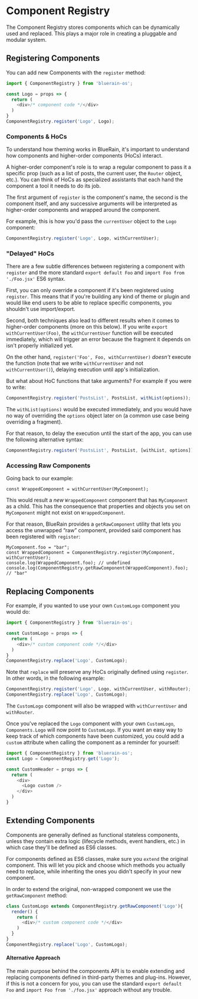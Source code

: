 # Component Registry
The Component Registry stores components which can be dynamically used and replaced. This plays a major role in creating a pluggable and modular system.

## Registering Components

You can add new Components with the `register` method:

```js
import { ComponentRegistry } from 'bluerain-os';

const Logo = props => {
  return (
    <div>/* component code */</div>
  )
}
ComponentRegistry.register('Logo', Logo);
```

### Components & HoCs

To understand how theming works in BlueRain, it's important to understand how components and higher-order components (HoCs) interact. 

A higher-order component's role is to wrap a regular component to pass it a specific prop (such as a list of posts, the current user, the `Router` object, etc.). You can think of HoCs as specialized assistants that each hand the component a tool it needs to do its job. 

The first argument of `register` is the component's name, the second is the component itself, and any successive arguments will be interpreted as higher-order components and wrapped around the component.

For example, this is how you'd pass the `currentUser` object to the `Logo` component:

```js
ComponentRegistry.register('Logo', Logo, withCurrentUser);
```

### "Delayed" HoCs

There are a few subtle differences between registering a component with `register` and the more standard `export default Foo` and `import Foo from './Foo.jsx'` ES6 syntax. 

First, you can only override a component if it's been registered using `register`. This means that if you're building any kind of theme or plugin and would like end users to be able to replace specific components, you shouldn't use import/export. 

Second, both techniques also lead to different results when it comes to higher-order components (more on this below). If you write `export withCurrentUser(Foo)`, the `withCurrentUser` function will be executed immediately, which will trigger an error because the fragment it depends on isn't properly initialized yet. 

On the other hand, `register('Foo', Foo, withCurrentUser)` *doesn't* execute the function (note that we write `withCurrentUser` and not `withCurrentUser()`), delaying execution until app's initialization. 

But what about HoC functions that take arguments? For example if you were to write:

```js
ComponentRegistry.register('PostsList', PostsList, withList(options));
```

The `withList(options)` would be executed immediately, and you would have no way of overriding the `options` object later on (a common use case being overriding a fragment).

For that reason, to delay the execution until the start of the app, you can use the following alternative syntax:

```js
ComponentRegistry.register('PostsList', PostsList, [withList, options]);
```
### Accessing Raw Components

Going back to our example:

```
const WrappedComponent = withCurrentUser(MyComponent);
```

This would result a *new* `WrappedComponent` component that has `MyComponent` as a child. This has the consequence that properties and objects you set on `MyComponent` might not exist on `WrappedComponent`. 

For that reason, BlueRain provides a `getRawComponent` utility that lets you access the unwrapped “raw” component, provided said component has been registered with `register`:

```
MyComponent.foo = "bar";
const WrappedComponent = ComponentRegistry.register(MyComponent, withCurrentUser);
console.log(WrappedComponent.foo); // undefined
console.log(ComponentRegistry.getRawComponent(WrappedComponent).foo); // "bar"
```

## Replacing Components

For example, if you wanted to use your own `CustomLogo` component you would do:

```js
import { ComponentRegistry } from 'bluerain-os';

const CustomLogo = props => {
  return (
    <div>/* custom component code */</div>
  )
}
ComponentRegistry.replace('Logo', CustomLogo);
```

Note that `replace` will preserve any HoCs originally defined using `register`. In other words, in the following example:

```js
ComponentRegistry.register('Logo', Logo, withCurrentUser, withRouter);
ComponentRegistry.replace('Logo', CustomLogo);
```

The `CustomLogo` component will also be wrapped with `withCurrentUser` and `withRouter`.

Once you've replaced the `Logo` component with your own `CustomLogo`, `Components.Logo` will now point to `CustomLogo`. If you want an easy way to keep track of which components have been customized, you could add a `custom` attribute when calling the component as a reminder for yourself:

```js
import { ComponentRegistry } from 'bluerain-os';
const Logo = ComponentRegistry.get('Logo');

const CustomHeader = props => {
  return (
    <div>
      <Logo custom />
    </div>
  )
}
```

## Extending Components

Components are generally defined as functional stateless components, unless they contain extra logic (lifecycle methods, event handlers, etc.) in which case they'll be defined as ES6 classes.

For components defined as ES6 classes, make sure you `extend` the original component. This will let you pick and choose which methods you actually need to replace, while inheriting the ones you didn't specify in your new component.

In order to extend the original, non-wrapped component we use the `getRawComponent` method:

```js
class CustomLogo extends ComponentRegistry.getRawComponent('Logo'){
  render() {
    return (
      <div>/* custom component code */</div>
    )
  }
}
ComponentRegistry.replace('Logo', CustomLogo);
```

#### Alternative Approach

The main purpose behind the components API is to enable extending and replacing components defined in third-party themes and plug-ins. However, if this is not a concern for you, you can use the standard `export default Foo` and `import Foo from './foo.jsx'` approach without any trouble.
